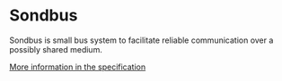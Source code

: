 # Sondbus

Sondbus is small bus system to facilitate reliable communication over a possibly shared medium.

[More information in the specification](spec/Sondbus.md)
